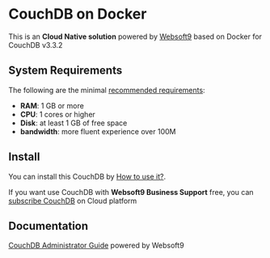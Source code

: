 # CouchDB on Docker  

This is an **Cloud Native solution** powered by [Websoft9](https://www.websoft9.com) based on Docker for CouchDB v3.3.2

## System Requirements

The following are the minimal [recommended requirements](https://docs.couchdb.org/en/latest/install/index.html):

* **RAM**: 1 GB or more
* **CPU**: 1 cores or higher
* **Disk**: at least 1 GB of free space
* **bandwidth**: more fluent experience over 100M  

## Install

You can install this CouchDB by [How to use it?](https://github.com/Websoft9/docker-library#how-to-use-it).   

If you want use CouchDB with **Websoft9 Business Support** free, you can [subscribe CouchDB](https://www.websoft9.com/apps) on Cloud platform

## Documentation

[CouchDB Administrator Guide](https://support.websoft9.com/docs/couchdb) powered by Websoft9
